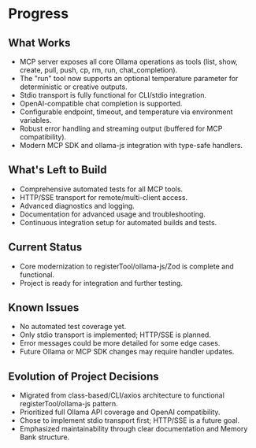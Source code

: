 # Progress

## What Works

- MCP server exposes all core Ollama operations as tools (list, show, create, pull, push, cp, rm, run, chat_completion).
- The "run" tool now supports an optional temperature parameter for deterministic or creative outputs.
- Stdio transport is fully functional for CLI/stdio integration.
- OpenAI-compatible chat completion is supported.
- Configurable endpoint, timeout, and temperature via environment variables.
- Robust error handling and streaming output (buffered for MCP compatibility).
- Modern MCP SDK and ollama-js integration with type-safe handlers.

## What's Left to Build

- Comprehensive automated tests for all MCP tools.
- HTTP/SSE transport for remote/multi-client access.
- Advanced diagnostics and logging.
- Documentation for advanced usage and troubleshooting.
- Continuous integration setup for automated builds and tests.

## Current Status

- Core modernization to registerTool/ollama-js/Zod is complete and functional.
- Project is ready for integration and further testing.

## Known Issues

- No automated test coverage yet.
- Only stdio transport is implemented; HTTP/SSE is planned.
- Error messages could be more detailed for some edge cases.
- Future Ollama or MCP SDK changes may require handler updates.

## Evolution of Project Decisions

- Migrated from class-based/CLI/axios architecture to functional registerTool/ollama-js pattern.
- Prioritized full Ollama API coverage and OpenAI compatibility.
- Chose to implement stdio transport first; HTTP/SSE is a future goal.
- Emphasized maintainability through clear documentation and Memory Bank structure.

